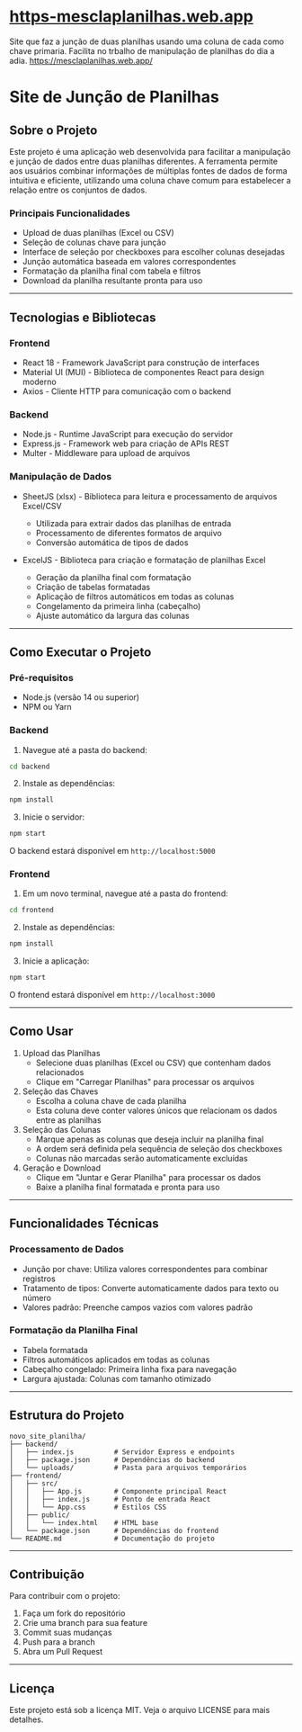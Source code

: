 # [https-mesclaplanilhas.web.app](https://mesclaplanilhas.web.app/)
Site que faz a junção de duas planilhas usando uma coluna de cada como chave primaria. Facilita no trbalho de manipulação de planilhas do dia a adia.
https://mesclaplanilhas.web.app/

# Site de Junção de Planilhas

## Sobre o Projeto

Este projeto é uma aplicação web desenvolvida para facilitar a manipulação e junção de dados entre duas planilhas diferentes. A ferramenta permite aos usuários combinar informações de múltiplas fontes de dados de forma intuitiva e eficiente, utilizando uma coluna chave comum para estabelecer a relação entre os conjuntos de dados.

### Principais Funcionalidades

- Upload de duas planilhas (Excel ou CSV)
- Seleção de colunas chave para junção
- Interface de seleção por checkboxes para escolher colunas desejadas
- Junção automática baseada em valores correspondentes
- Formatação da planilha final com tabela e filtros
- Download da planilha resultante pronta para uso

---

## Tecnologias e Bibliotecas

### Frontend
- React 18 - Framework JavaScript para construção de interfaces
- Material UI (MUI) - Biblioteca de componentes React para design moderno
- Axios - Cliente HTTP para comunicação com o backend

### Backend
- Node.js - Runtime JavaScript para execução do servidor
- Express.js - Framework web para criação de APIs REST
- Multer - Middleware para upload de arquivos

### Manipulação de Dados
- SheetJS (xlsx) - Biblioteca para leitura e processamento de arquivos Excel/CSV
  - Utilizada para extrair dados das planilhas de entrada
  - Processamento de diferentes formatos de arquivo
  - Conversão automática de tipos de dados

- ExcelJS - Biblioteca para criação e formatação de planilhas Excel
  - Geração da planilha final com formatação
  - Criação de tabelas formatadas
  - Aplicação de filtros automáticos em todas as colunas
  - Congelamento da primeira linha (cabeçalho)
  - Ajuste automático da largura das colunas

---

## Como Executar o Projeto

### Pré-requisitos
- Node.js (versão 14 ou superior)
- NPM ou Yarn

### Backend
1. Navegue até a pasta do backend:
```bash
cd backend
```
2. Instale as dependências:
```bash
npm install
```
3. Inicie o servidor:
```bash
npm start
```
O backend estará disponível em `http://localhost:5000`

### Frontend
1. Em um novo terminal, navegue até a pasta do frontend:
```bash
cd frontend
```
2. Instale as dependências:
```bash
npm install
```
3. Inicie a aplicação:
```bash
npm start
```
O frontend estará disponível em `http://localhost:3000`

---

## Como Usar

1. Upload das Planilhas
   - Selecione duas planilhas (Excel ou CSV) que contenham dados relacionados
   - Clique em "Carregar Planilhas" para processar os arquivos
2. Seleção das Chaves
   - Escolha a coluna chave de cada planilha
   - Esta coluna deve conter valores únicos que relacionam os dados entre as planilhas
3. Seleção das Colunas
   - Marque apenas as colunas que deseja incluir na planilha final
   - A ordem será definida pela sequência de seleção dos checkboxes
   - Colunas não marcadas serão automaticamente excluídas
4. Geração e Download
   - Clique em "Juntar e Gerar Planilha" para processar os dados
   - Baixe a planilha final formatada e pronta para uso

---

## Funcionalidades Técnicas

### Processamento de Dados
- Junção por chave: Utiliza valores correspondentes para combinar registros
- Tratamento de tipos: Converte automaticamente dados para texto ou número
- Valores padrão: Preenche campos vazios com valores padrão

### Formatação da Planilha Final
- Tabela formatada
- Filtros automáticos aplicados em todas as colunas
- Cabeçalho congelado: Primeira linha fixa para navegação
- Largura ajustada: Colunas com tamanho otimizado

---

## Estrutura do Projeto

```
novo_site_planilha/
├── backend/
│   ├── index.js          # Servidor Express e endpoints
│   ├── package.json      # Dependências do backend
│   └── uploads/          # Pasta para arquivos temporários
├── frontend/
│   ├── src/
│   │   ├── App.js        # Componente principal React
│   │   ├── index.js      # Ponto de entrada React
│   │   └── App.css       # Estilos CSS
│   ├── public/
│   │   └── index.html    # HTML base
│   └── package.json      # Dependências do frontend
└── README.md             # Documentação do projeto
```

---

## Contribuição

Para contribuir com o projeto:
1. Faça um fork do repositório
2. Crie uma branch para sua feature
3. Commit suas mudanças
4. Push para a branch
5. Abra um Pull Request

---

## Licença

Este projeto está sob a licença MIT. Veja o arquivo LICENSE para mais detalhes.
